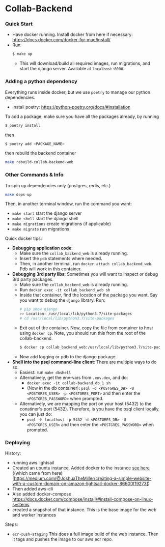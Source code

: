 
# Collab-Backend

### Quick Start
* Have docker running. Install docker from here if necessary: https://docs.docker.com/docker-for-mac/install/
* Run:
    ```sh
    $ make up
    ```
    * This will download/build all required images, run migrations, and start the django server. Available at `localhost:8000`.

### Adding a python dependency
Everything runs inside docker, but we use `poetry` to manage our python dependencies.

* Install poetry: https://python-poetry.org/docs/#installation

To add a package, make sure you have all the packages already, by running
```sh
$ poetry install
```
then
```sh
$ poetry add <PACKAGE_NAME>
```
then rebuild the backend container
```sh
make rebuild-collab-backend-web
```

### Other Commands & Info
To spin up dependencies only (postgres, redis, etc.)
```sh
make deps-up
```

Then, in another terminal window, run the command you want:
* `make start` start the django server
* `make shell` start the django shell
* `make migrations` create migrations (if applicable)
* `make migrate` run migrations

Quick docker tips:
*   **Debugging application code**: 
    * Make sure the `collab_backend_web` is already running.
    * Insert the `pdb` statements where needed.
    * Then, in another terminal, run `docker attach collab_backend_web`. Pdb will work in this container.
* **Debugging 3rd party libs**: Sometimes you will want to inspect or debug 3rd party packages. 
    * Make sure the `collab_backend_web` is already running.
    * Run `docker exec -it collab_backend_web sh`
    * Inside that container, find the location of the package you want. Say you want to debug the `django` library. Run:
        ```sh
        # pip show django
        >> Location: /usr/local/lib/python3.7/site-packages
        # cd /usr/local/lib/python3.7/site-packages
        ```
    * Exit out of the container. Now, copy the file from container to host using `docker cp`. Note, you should run this from the root of the collab-backend.
        ```sh
        $ docker cp collab_backend_web:/usr/local/lib/python3.7/site-packages/django .
        ```
    * Now add logging or pdb to the django package.
* **Shell into the psql command-line client**: There are multiple ways to do so:
    * Easiest: run `make dbshell`
    * Alternatively, get the env-vars from `.env.dev`, and do:
        * `docker exec -it collab-backend_db_1 sh`
        * (Now in the db container): `psql -d <POSTGRES_DB> -U <POSTGRES_USER> -p <POSTGRES_PORT>` and then enter the `<POSTGRES_PASSWORD>` when prompted.
    * Alternatively, we are mapping the port on your host (5432) to the conatiner's port (5432). Therefore, is you have the psql client locally, you can just do:
        * `psql -h localhost -p 5432 -d <POSTGRES_DB> -U <POSTGRES_USER>` and then enter the `<POSTGRES_PASSWORD>` when prompted.


### Deploying
History:
* running aws lightsail
* Created an ubuntu instance. Added docker to the instance [see here](https://gist.githubusercontent.com/JoshuaTheMiller/c8203dfd4c9b423401d52692222b499b/raw/11af365faa618db4e797a04ce0495d1bf60c4da7/medium_LightsailAndDocker_Blob.sh) ((which came from here)[https://medium.com/@JoshuaTheMiller/creating-a-simple-website-with-a-custom-domain-on-amazon-lightsail-docker-86600f19273])
* Then added aws-cli
* Also added docker-compose https://docs.docker.com/compose/install/#install-compose-on-linux-systems
* created a snapshot of that instance. This is the base image for the web and worker instances

Steps:
* `ecr-push-staging` This does a full image build of the web instance. Then it tags and pushes the image to our aws ecr repo.
